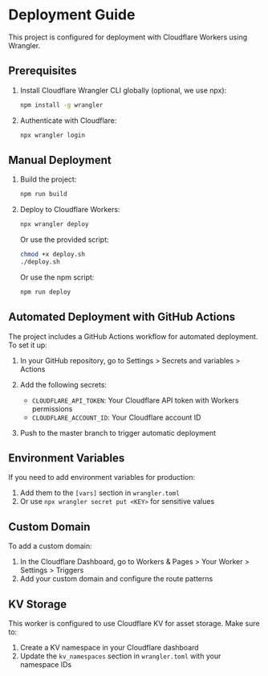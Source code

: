 # Deployment Guide

This project is configured for deployment with Cloudflare Workers using Wrangler.

## Prerequisites

1. Install Cloudflare Wrangler CLI globally (optional, we use npx):
   ```bash
   npm install -g wrangler
   ```

2. Authenticate with Cloudflare:
   ```bash
   npx wrangler login
   ```

## Manual Deployment

1. Build the project:
   ```bash
   npm run build
   ```

2. Deploy to Cloudflare Workers:
   ```bash
   npx wrangler deploy
   ```

   Or use the provided script:
   ```bash
   chmod +x deploy.sh
   ./deploy.sh
   ```

   Or use the npm script:
   ```bash
   npm run deploy
   ```

## Automated Deployment with GitHub Actions

The project includes a GitHub Actions workflow for automated deployment. To set it up:

1. In your GitHub repository, go to Settings > Secrets and variables > Actions

2. Add the following secrets:
   - `CLOUDFLARE_API_TOKEN`: Your Cloudflare API token with Workers permissions
   - `CLOUDFLARE_ACCOUNT_ID`: Your Cloudflare account ID

3. Push to the master branch to trigger automatic deployment

## Environment Variables

If you need to add environment variables for production:

1. Add them to the `[vars]` section in `wrangler.toml`
2. Or use `npx wrangler secret put <KEY>` for sensitive values

## Custom Domain

To add a custom domain:

1. In the Cloudflare Dashboard, go to Workers & Pages > Your Worker > Settings > Triggers
2. Add your custom domain and configure the route patterns

## KV Storage

This worker is configured to use Cloudflare KV for asset storage. Make sure to:

1. Create a KV namespace in your Cloudflare dashboard
2. Update the `kv_namespaces` section in `wrangler.toml` with your namespace IDs
